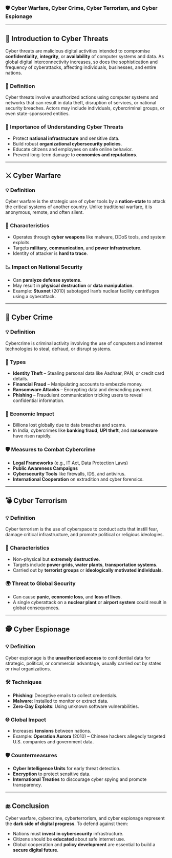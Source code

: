 ### 🛡️ **Cyber Warfare, Cyber Crime, Cyber Terrorism, and Cyber Espionage**

---

## 🔰 **Introduction to Cyber Threats**

Cyber threats are malicious digital activities intended to compromise **confidentiality**, **integrity**, or **availability** of computer systems and data. As global digital interconnectivity increases, so does the sophistication and frequency of cyberattacks, affecting individuals, businesses, and entire nations.

### 🔎 Definition

Cyber threats involve unauthorized actions using computer systems and networks that can result in data theft, disruption of services, or national security breaches. Actors may include individuals, cybercriminal groups, or even state-sponsored entities.

### 🧠 Importance of Understanding Cyber Threats

* Protect **national infrastructure** and sensitive data.
* Build robust **organizational cybersecurity policies**.
* Educate citizens and employees on safe online behavior.
* Prevent long-term damage to **economies and reputations**.

---

## ⚔️ **Cyber Warfare**

### 💡 Definition

Cyber warfare is the strategic use of cyber tools by a **nation-state** to attack the critical systems of another country. Unlike traditional warfare, it is anonymous, remote, and often silent.

### 🔧 Characteristics

* Operates through **cyber weapons** like malware, DDoS tools, and system exploits.
* Targets **military**, **communication**, and **power infrastructure**.
* Identity of attacker is **hard to trace**.

### 📉 Impact on National Security

* Can **paralyze defense systems**.
* May result in **physical destruction** or **data manipulation**.
* Example: **Stuxnet** (2010) sabotaged Iran’s nuclear facility centrifuges using a cyberattack.

---

## 🔐 **Cyber Crime**

### 💡 Definition

Cybercrime is criminal activity involving the use of computers and internet technologies to steal, defraud, or disrupt systems.

### 🧾 Types

* **Identity Theft** – Stealing personal data like Aadhaar, PAN, or credit card details.
* **Financial Fraud** – Manipulating accounts to embezzle money.
* **Ransomware Attacks** – Encrypting data and demanding payment.
* **Phishing** – Fraudulent communication tricking users to reveal confidential information.

### 💸 Economic Impact

* Billions lost globally due to data breaches and scams.
* In India, cybercrimes like **banking fraud**, **UPI theft**, and **ransomware** have risen rapidly.

### 🛡️ Measures to Combat Cybercrime

* **Legal Frameworks** (e.g., IT Act, Data Protection Laws)
* **Public Awareness Campaigns**
* **Cybersecurity Tools** like firewalls, IDS, and antivirus.
* **International Cooperation** on extradition and cyber forensics.

---

## 💣 **Cyber Terrorism**

### 💡 Definition

Cyber terrorism is the use of cyberspace to conduct acts that instill fear, damage critical infrastructure, and promote political or religious ideologies.

### 🧨 Characteristics

* Non-physical but **extremely destructive**.
* Targets include **power grids**, **water plants**, **transportation systems**.
* Carried out by **terrorist groups** or **ideologically motivated individuals**.

### 🌍 Threat to Global Security

* Can cause **panic**, **economic loss**, and **loss of lives**.
* A single cyberattack on a **nuclear plant** or **airport system** could result in global consequences.

---

## 🕵️ **Cyber Espionage**

### 💡 Definition

Cyber espionage is the **unauthorized access** to confidential data for strategic, political, or commercial advantage, usually carried out by states or rival organizations.

### 🛠️ Techniques

* **Phishing**: Deceptive emails to collect credentials.
* **Malware**: Installed to monitor or extract data.
* **Zero-Day Exploits**: Using unknown software vulnerabilities.

### 🌐 Global Impact

* Increases **tensions** between nations.
* Example: **Operation Aurora** (2010) – Chinese hackers allegedly targeted U.S. companies and government data.

### 🛡️ Countermeasures

* **Cyber Intelligence Units** for early threat detection.
* **Encryption** to protect sensitive data.
* **International Treaties** to discourage cyber spying and promote transparency.

---

## 🔚 **Conclusion**

Cyber warfare, cybercrime, cyberterrorism, and cyber espionage represent the **dark side of digital progress**. To defend against them:

* Nations must **invest in cybersecurity** infrastructure.
* Citizens should be **educated** about safe internet use.
* Global cooperation and **policy development** are essential to build a **secure digital future**.
